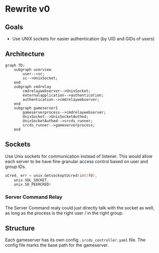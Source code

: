 # Rewrite v0

## Goals

* Use UNIX sockets for easier authentication (by UID and GIDs of users)

## Architecture

```mermaid
graph TD;
	subgraph userview
		user-->sc;
		sc-->UnixSocket;
	end
	subgraph cmdrelay
		cmdrelaywebserver-->UnixSocket;
		externalapplication-->authentication;
		authentication-->cmdrelaywebserver;
	end
	subgraph gameserver1
		gameserverprocess-->cmdrelaywebserver;
		UnixSocket-->UnixSocketAuthed;
		UnixSocketAuthed-->srcds_runner;
		srcds_runner-->gameserverprocess;
	end
```

## Sockets

Use Unix sockets for communication instead of listener.
This would allow each server to be have fine granular access control based on user and group IDs.

```go
uCred, err = unix.GetsockoptUcred(int(fd),
	unix.SOL_SOCKET,
	unix.SO_PEERCRED)
```

### Server Command Relay

The Server Command realy could just directly talk with the socket as well, as long as the process is the right user / in the right group.

## Structure

Each gameserver has its own config `.srcds_controller.yaml` file. The config file marks the base path for the gameserver.
